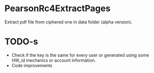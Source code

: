 # PearsonRc4ExtractPages
Extract pdf file from ciphered one in data folder (alpha version).
# TODO-s
- Check if the key is the same for every user or generated using some HW_id mechanics or account information.
- Code improvements
